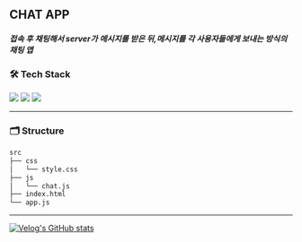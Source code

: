 ## CHAT APP

##### 접속 후 채팅해서 server가 메시지를 받은 뒤,메시지를 각 사용자들에게 보내는 방식의 채팅 앱

### 🛠 Tech Stack

<img src="https://img.shields.io/badge/JavaScript-F7DF1E?style=flat-square&logo=JavaScript&logoColor=white"/> <img src="https://img.shields.io/badge/CSS3-1572B6?style=flat-square&logo=CSS3&logoColor=white"/> <img src="https://img.shields.io/badge/Socket.io-010101?style=flat-square&logo=Socket.io&logoColor=white"/>

---

### 🗂 Structure

```bash
src
├── css
│   └── style.css
├── js
│   └── chat.js
├── index.html
└── app.js
```

---

[![Velog's GitHub stats](https://velog-readme-stats.vercel.app/api?name=gyomni)](https://velog.io/@gyomni/%EC%B1%84%ED%8C%85-%EC%95%B1-%EB%A7%8C%EB%93%A4%EA%B8%B0)
